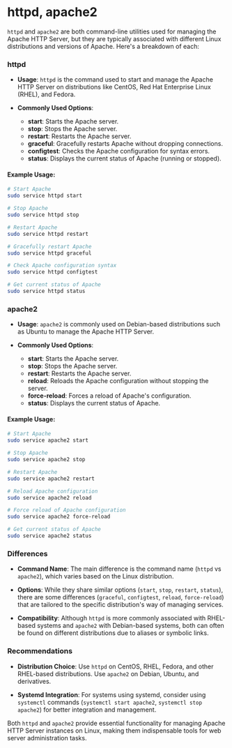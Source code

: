 # httpd, apache2

`httpd` and `apache2` are both command-line utilities used for managing the Apache HTTP Server, but they are typically associated with different Linux distributions and versions of Apache. Here's a breakdown of each:

### httpd

- **Usage**: `httpd` is the command used to start and manage the Apache HTTP Server on distributions like CentOS, Red Hat Enterprise Linux (RHEL), and Fedora.
  
- **Commonly Used Options**:
  - **start**: Starts the Apache server.
  - **stop**: Stops the Apache server.
  - **restart**: Restarts the Apache server.
  - **graceful**: Gracefully restarts Apache without dropping connections.
  - **configtest**: Checks the Apache configuration for syntax errors.
  - **status**: Displays the current status of Apache (running or stopped).

#### Example Usage:
```bash
# Start Apache
sudo service httpd start

# Stop Apache
sudo service httpd stop

# Restart Apache
sudo service httpd restart

# Gracefully restart Apache
sudo service httpd graceful

# Check Apache configuration syntax
sudo service httpd configtest

# Get current status of Apache
sudo service httpd status
```

### apache2

- **Usage**: `apache2` is commonly used on Debian-based distributions such as Ubuntu to manage the Apache HTTP Server.

- **Commonly Used Options**:
  - **start**: Starts the Apache server.
  - **stop**: Stops the Apache server.
  - **restart**: Restarts the Apache server.
  - **reload**: Reloads the Apache configuration without stopping the server.
  - **force-reload**: Forces a reload of Apache's configuration.
  - **status**: Displays the current status of Apache.

#### Example Usage:
```bash
# Start Apache
sudo service apache2 start

# Stop Apache
sudo service apache2 stop

# Restart Apache
sudo service apache2 restart

# Reload Apache configuration
sudo service apache2 reload

# Force reload of Apache configuration
sudo service apache2 force-reload

# Get current status of Apache
sudo service apache2 status
```

### Differences

- **Command Name**: The main difference is the command name (`httpd` vs `apache2`), which varies based on the Linux distribution.

- **Options**: While they share similar options (`start`, `stop`, `restart`, `status`), there are some differences (`graceful`, `configtest`, `reload`, `force-reload`) that are tailored to the specific distribution's way of managing services.

- **Compatibility**: Although `httpd` is more commonly associated with RHEL-based systems and `apache2` with Debian-based systems, both can often be found on different distributions due to aliases or symbolic links.

### Recommendations

- **Distribution Choice**: Use `httpd` on CentOS, RHEL, Fedora, and other RHEL-based distributions. Use `apache2` on Debian, Ubuntu, and derivatives.
  
- **Systemd Integration**: For systems using systemd, consider using `systemctl` commands (`systemctl start apache2`, `systemctl stop apache2`) for better integration and management.

Both `httpd` and `apache2` provide essential functionality for managing Apache HTTP Server instances on Linux, making them indispensable tools for web server administration tasks.
